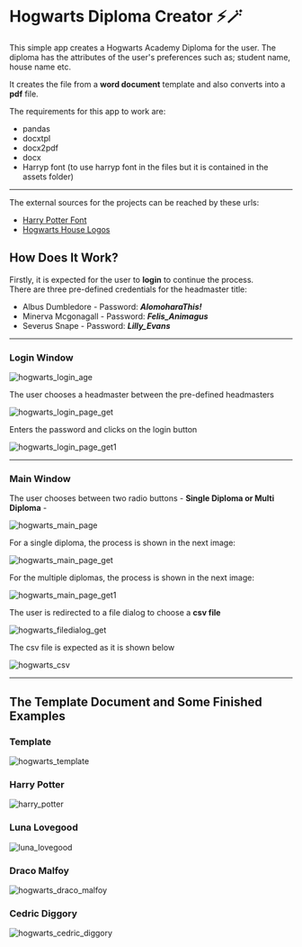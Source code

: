 # Hogwarts Diploma Creator ⚡🪄

This simple app creates a Hogwarts Academy Diploma for the user. The diploma has the attributes of the user's preferences such as; student name, house name etc.

It creates the file from a **word document** template and also converts into a **pdf** file.

The requirements for this app to work are:

* pandas
* docxtpl
* docx2pdf
* docx
* Harryp font (to use harryp font in the files but it is contained in the assets folder)

___

The external sources for the projects can be reached by these urls:

* [Harry Potter Font](https://fontmeme.com/fonts/harry-p-font/)
* [Hogwarts House Logos](https://tr.pinterest.com/pin/35747390779134770/)

## How Does It Work?

Firstly, it is expected for the user to **login** to continue the process. <br>
There are three pre-defined credentials for the headmaster title:
* Albus Dumbledore - Password: ***AlomoharaThis!***
* Minerva Mcgonagall - Password: ***Felis_Animagus***
* Severus Snape - Password: ***Lilly_Evans***

___

### Login Window

![hogwarts_login_age](https://github.com/user-attachments/assets/c8592a06-9682-4fa3-a62a-b6a30317e386)

The user chooses a headmaster between the pre-defined headmasters

![hogwarts_login_page_get](https://github.com/user-attachments/assets/199ec63a-9535-406c-b563-77cf52f1d4dd)

Enters the password and clicks on the login button

![hogwarts_login_page_get1](https://github.com/user-attachments/assets/dd82260b-a073-4ef3-8fab-7c3630b7de29)

___

### Main Window

The user chooses between two radio buttons - **Single Diploma or Multi Diploma** - 

![hogwarts_main_page](https://github.com/user-attachments/assets/6da5ea65-2ecd-4cd4-b21d-d9f7749ef1e7)

For a single diploma, the process is shown in the next image:

![hogwarts_main_page_get](https://github.com/user-attachments/assets/fc5a02e9-249c-433a-8f11-1b363b714856)

For the multiple diplomas, the process is shown in the next image:

![hogwarts_main_page_get1](https://github.com/user-attachments/assets/3e16ee18-f84d-4cc7-89c2-e2d7df00ede1)

The user is redirected to a file dialog to choose a **csv file**

![hogwarts_filedialog_get](https://github.com/user-attachments/assets/a07a9604-e21b-4f1d-9ec4-d741573225b2)

The csv file is expected as it is shown below

![hogwarts_csv](https://github.com/user-attachments/assets/81b41d1f-0add-4c0f-9475-78568aa4e394)

___

## The Template Document and Some Finished Examples

### Template

![hogwarts_template](https://github.com/user-attachments/assets/91169dba-2764-4fa6-8271-b981b09ad8da)

### Harry Potter

![harry_potter](https://github.com/user-attachments/assets/1460f129-a426-4162-9aa4-c710c17edcb8)

### Luna Lovegood

![luna_lovegood](https://github.com/user-attachments/assets/0e4aba5b-6eb1-409e-bcf8-eb3febd8d5ea)

### Draco Malfoy

![hogwarts_draco_malfoy](https://github.com/user-attachments/assets/0b52beeb-87c0-40b1-bc27-eeda8153b76b)

### Cedric Diggory

![hogwarts_cedric_diggory](https://github.com/user-attachments/assets/d557b3a4-200f-4067-bad0-5713f04962b8)
